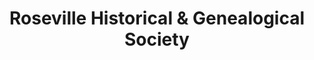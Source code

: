 ---
layout: repo
title: "Roseville Historical & Genealogical Society"
id: 4251
permalink: repos/4251/
---